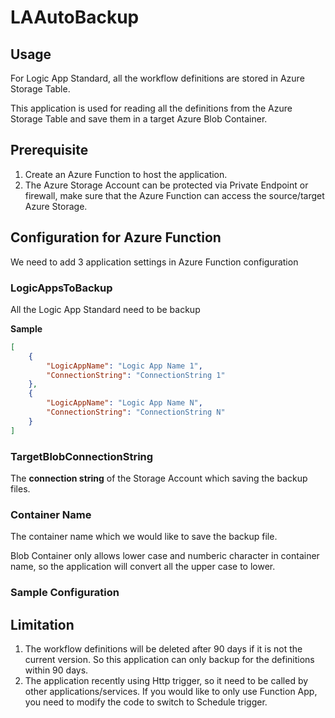 # LAAutoBackup
## Usage
For Logic App Standard, all the workflow definitions are stored in Azure Storage Table. 

This application is used for reading all the definitions from the Azure Storage Table and save them in a target Azure Blob Container.

## Prerequisite
1. Create an Azure Function to host the application.
2. The Azure Storage Account can be protected via Private Endpoint or firewall, make sure that the Azure Function can access the source/target Azure Storage.

## Configuration for Azure Function
We need to add 3 application settings in Azure Function configuration

### LogicAppsToBackup

All the Logic App Standard need to be backup

**Sample**
```json
[
	{
		"LogicAppName": "Logic App Name 1",
		"ConnectionString": "ConnectionString 1"
	},
	{
		"LogicAppName": "Logic App Name N",
		"ConnectionString": "ConnectionString N"
	}
]
```


### TargetBlobConnectionString
The **connection string** of the Storage Account which saving the backup files.


### Container Name
The container name which we would like to save the backup file. 

Blob Container only allows lower case and numberic character in container name, so the application will convert all the upper case to lower.


### Sample Configuration


## Limitation
1. The workflow definitions will be deleted after 90 days if it is not the current version. So this application can only backup for the definitions within 90 days.
2. The application recently using Http trigger, so it need to be called by other applications/services. If you would like to only use Function App, you need to modify the code to switch to Schedule trigger.
